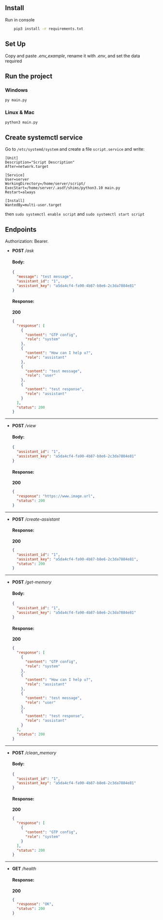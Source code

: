 ## Install

Run in console

```bash
    pip3 install -r requirements.txt
```

## Set Up

Copy and paste _.env_example_, rename it with _.env_, and set the data required

## Run the project

### Windows

`py main.py`

### Linux & Mac

`python3 main.py`

## Create systemctl service

Go to `/etc/systemd/system` and create a file `script.service` and write:

```
[Unit]
Description="Script Description"
After=network.target

[Service]
User=server
WorkingDirectory=/home/server/script/
ExecStart=/home/server/.asdf/shims/python3.10 main.py
Restart=always

[Install]
WantedBy=multi-user.target
```

then `sudo systemctl enable script` and `sudo systemctl start script`

## Endpoints

Authorization: Bearer.

- <b>POST</b> _/ask_

  #### Body:

  ```json
  {
    "message": "test message",
    "assistant_id": "1",
    "assistant_key": "a5da4cf4-fa90-4b87-b8e6-2c3da7884e81"
  }
  ```

  #### Response:

  <b>200</b>

  ```json
  {
    "response": [
      {
        "content": "GTP config",
        "role": "system"
      },
      {
        "content": "How can I help u?",
        "role": "assistant"
      },
      {
        "content": "test message",
        "role": "user"
      },
      {
        "content": "test response",
        "role": "assistant"
      }
    ],
    "status": 200
  }
  ```

---

- <b>POST</b> _/view_

  #### Body:

  ```json
  {
    "assistant_id": "1",
    "assistant_key": "a5da4cf4-fa90-4b87-b8e6-2c3da7884e81"
  }
  ```

  #### Response:

  <b>200</b>

  ```json
  {
    "response": "https://www.image.url",
    "status": 200
  }
  ```

---

- <b>POST</b> _/create-assistant_

  #### Response:

  <b>200</b>

  ```json
  {
    "assistant_id": "1",
    "assistant_key": "a5da4cf4-fa90-4b87-b8e6-2c3da7884e81",
    "status": 200
  }
  ```

---

- <b>POST</b> _/get-memory_

  #### Body:

  ```json
  {
    "assistant_id": "1",
    "assistant_key": "a5da4cf4-fa90-4b87-b8e6-2c3da7884e81"
  }
  ```

  #### Response:

  <b>200</b>

  ```json
  {
    "response": [
      {
        "content": "GTP config",
        "role": "system"
      },
      {
        "content": "How can I help u?",
        "role": "assistant"
      },
      {
        "content": "test message",
        "role": "user"
      },
      {
        "content": "test response",
        "role": "assistant"
      }
    ],
    "status": 200
  }
  ```

---

- <b>POST</b> _/clean_memory_

  #### Body:

  ```json
  {
    "assistant_id": "1",
    "assistant_key": "a5da4cf4-fa90-4b87-b8e6-2c3da7884e81"
  }
  ```

  #### Response:

  <b>200</b>

  ```json
  {
    "response": [
      {
        "content": "GTP config",
        "role": "system"
      }
    ],
    "status": 200
  }
  ```

---

- <b>GET</b> _/health_

  #### Response:

  <b>200</b>

  ```json
  {
    "response": "OK",
    "status": 200
  }
  ```
